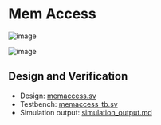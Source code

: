 # Mem Access
![image](https://github.com/coolnikitav/learning/assets/30304422/deb5902e-6924-4fef-bef7-3ba75cf778c4)

![image](https://github.com/coolnikitav/learning/assets/30304422/52dfccaa-1c7c-4985-a9ad-097ab62f8292)

## Design and Verification
- Design: [memaccess.sv](memaccess.sv)
- Testbench: [memaccess_tb.sv](memaccess_tb.sv)
- Simulation output: [simulation_output.md](simulation_output.md)

